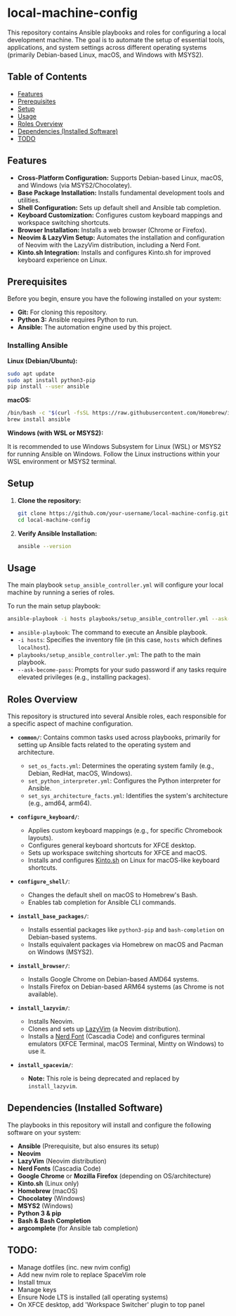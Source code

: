 # local-machine-config

This repository contains Ansible playbooks and roles for configuring a local development machine. The goal is to automate the setup of essential tools, applications, and system settings across different operating systems (primarily Debian-based Linux, macOS, and Windows with MSYS2).

## Table of Contents

*   [Features](#features)
*   [Prerequisites](#prerequisites)
*   [Setup](#setup)
*   [Usage](#usage)
*   [Roles Overview](#roles-overview)
*   [Dependencies (Installed Software)](#dependencies-installed-software)
*   [TODO](#todo)

## Features

*   **Cross-Platform Configuration:** Supports Debian-based Linux, macOS, and Windows (via MSYS2/Chocolatey).
*   **Base Package Installation:** Installs fundamental development tools and utilities.
*   **Shell Configuration:** Sets up default shell and Ansible tab completion.
*   **Keyboard Customization:** Configures custom keyboard mappings and workspace switching shortcuts.
*   **Browser Installation:** Installs a web browser (Chrome or Firefox).
*   **Neovim & LazyVim Setup:** Automates the installation and configuration of Neovim with the LazyVim distribution, including a Nerd Font.
*   **Kinto.sh Integration:** Installs and configures Kinto.sh for improved keyboard experience on Linux.

## Prerequisites

Before you begin, ensure you have the following installed on your system:

*   **Git:** For cloning this repository.
*   **Python 3:** Ansible requires Python to run.
*   **Ansible:** The automation engine used by this project.

### Installing Ansible

**Linux (Debian/Ubuntu):**

```bash
sudo apt update
sudo apt install python3-pip
pip install --user ansible
```

**macOS:**

```bash
/bin/bash -c "$(curl -fsSL https://raw.githubusercontent.com/Homebrew/install/HEAD/install.sh)"
brew install ansible
```

**Windows (with WSL or MSYS2):**

It is recommended to use Windows Subsystem for Linux (WSL) or MSYS2 for running Ansible on Windows. Follow the Linux instructions within your WSL environment or MSYS2 terminal.

## Setup

1.  **Clone the repository:**

    ```bash
    git clone https://github.com/your-username/local-machine-config.git
    cd local-machine-config
    ```

2.  **Verify Ansible Installation:**

    ```bash
    ansible --version
    ```

## Usage

The main playbook `setup_ansible_controller.yml` will configure your local machine by running a series of roles.

To run the main setup playbook:

```bash
ansible-playbook -i hosts playbooks/setup_ansible_controller.yml --ask-become-pass
```

*   `ansible-playbook`: The command to execute an Ansible playbook.
*   `-i hosts`: Specifies the inventory file (in this case, `hosts` which defines `localhost`).
*   `playbooks/setup_ansible_controller.yml`: The path to the main playbook.
*   `--ask-become-pass`: Prompts for your sudo password if any tasks require elevated privileges (e.g., installing packages).

## Roles Overview

This repository is structured into several Ansible roles, each responsible for a specific aspect of machine configuration.

*   **`common/`**: Contains common tasks used across playbooks, primarily for setting up Ansible facts related to the operating system and architecture.
    *   `set_os_facts.yml`: Determines the operating system family (e.g., Debian, RedHat, macOS, Windows).
    *   `set_python_interpreter.yml`: Configures the Python interpreter for Ansible.
    *   `set_sys_architecture_facts.yml`: Identifies the system's architecture (e.g., amd64, arm64).

*   **`configure_keyboard/`**:
    *   Applies custom keyboard mappings (e.g., for specific Chromebook layouts).
    *   Configures general keyboard shortcuts for XFCE desktop.
    *   Sets up workspace switching shortcuts for XFCE and macOS.
    *   Installs and configures [Kinto.sh](https://kinto.sh/) on Linux for macOS-like keyboard shortcuts.

*   **`configure_shell/`**:
    *   Changes the default shell on macOS to Homebrew's Bash.
    *   Enables tab completion for Ansible CLI commands.

*   **`install_base_packages/`**:
    *   Installs essential packages like `python3-pip` and `bash-completion` on Debian-based systems.
    *   Installs equivalent packages via Homebrew on macOS and Pacman on Windows (MSYS2).

*   **`install_browser/`**:
    *   Installs Google Chrome on Debian-based AMD64 systems.
    *   Installs Firefox on Debian-based ARM64 systems (as Chrome is not available).

*   **`install_lazyvim/`**:
    *   Installs Neovim.
    *   Clones and sets up [LazyVim](https://www.lazyvim.org/) (a Neovim distribution).
    *   Installs a [Nerd Font](https://www.nerdfonts.com/) (Cascadia Code) and configures terminal emulators (XFCE Terminal, macOS Terminal, Mintty on Windows) to use it.

*   **`install_spacevim/`**:
    *   **Note:** This role is being deprecated and replaced by `install_lazyvim`.

## Dependencies (Installed Software)

The playbooks in this repository will install and configure the following software on your system:

*   **Ansible** (Prerequisite, but also ensures its setup)
*   **Neovim**
*   **LazyVim** (Neovim distribution)
*   **Nerd Fonts** (Cascadia Code)
*   **Google Chrome** or **Mozilla Firefox** (depending on OS/architecture)
*   **Kinto.sh** (Linux only)
*   **Homebrew** (macOS)
*   **Chocolatey** (Windows)
*   **MSYS2** (Windows)
*   **Python 3 & pip**
*   **Bash & Bash Completion**
*   **argcomplete** (for Ansible tab completion)

## TODO:
- Manage dotfiles (inc. new nvim config)
- Add new nvim role to replace SpaceVim role
- Install tmux
- Manage keys
- Ensure Node LTS is installed (all operating systems)
- On XFCE desktop, add 'Workspace Switcher' plugin to top panel